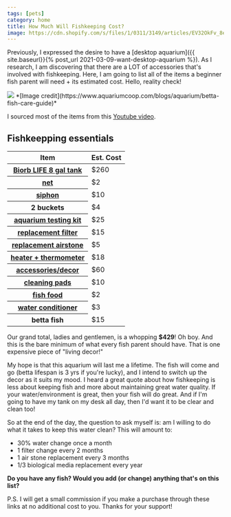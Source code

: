 ```yaml
---
tags: [pets]
category: home
title: How Much Will Fishkeeping Cost?
image: https://cdn.shopify.com/s/files/1/0311/3149/articles/EV32OkFv_8eb2cfc4-cfb2-44dd-af03-220d087846d9_1000x.jpeg?v=1578218912
---
```

Previously, I expressed the desire to have a [desktop aquarium]({{ site.baseurl}}{% post_url 2021-03-09-want-desktop-aquarium %}). As I research, I am discovering that there are a LOT of accessories that's involved with fishkeeping. Here, I am going to list all of the items a beginner fish parent will need + its estimated cost. Hello, reality check!

<img src="{{page.image}}">
*[Image credit](https://www.aquariumcoop.com/blogs/aquarium/betta-fish-care-guide)*

I sourced most of the items from this [Youtube video](https://youtu.be/PysHL53f3TA).

## Fishkeepping essentials
<table class="table">
  <thead>
    <tr>
      <th scope="col">Item</th>
      <th scope="col">Est. Cost</th>
    </tr>
  </thead>
  <tbody>
    <tr>
      <th scope="row"><a href="https://amzn.to/3bCWmbj" target="_blank">Biorb LIFE 8 gal tank</a></th>
      <td>$260</td>
    </tr>
    <tr>
      <th scope="row"><a href="https://amzn.to/3bCDklz" target="_blank">net</a></th>
      <td colspan="2">$2</td>
    </tr>
    <tr>
      <th scope="row"><a href="https://amzn.to/3t9AM4b">siphon</a></th>
      <td>$10</td>
    </tr>
    <tr>
      <th scope="row">2 buckets</th>
      <td>$4</td>
    </tr>
    <tr>
      <th scope="row"><a href="https://amzn.to/2OeZS33">aquarium testing kit</a></th>
      <td colspan="2">$25</td>
    </tr>
    <tr>
      <th scope="row"><a href="https://amzn.to/3coWxpN">replacement filter</a></th>
      <td colspan="2">$15</td>
    </tr>
    <tr>
      <th scope="row"><a href="https://amzn.to/3lf58ja">replacement airstone</a></th>
      <td colspan="2">$5</td>
    </tr>
    <tr>
      <th scope="row"><a href="https://amzn.to/3l6SO4g">heater + thermometer</a></th>
      <td colspan="2">$18</td>
    </tr>
    <tr>
      <th scope="row"><a href="https://amzn.to/3qDqojt">accessories/decor</a></th>
      <td colspan="2">$60</td>
    </tr>
    <tr>
      <th scope="row"><a href="https://amzn.to/3l90rqN">cleaning pads</a></th>
      <td colspan="2">$10</td>
    </tr>
    <tr>
      <th scope="row"><a href="https://amzn.to/2N6EtZ0">fish food</a></th>
      <td colspan="2">$2</td>
    </tr>
    <tr>
      <th scope="row"><a href="https://amzn.to/3bR5Qjk">water conditioner</a></th>
      <td colspan="2">$3</td>
    </tr>
    <tr>
      <th scope="row">betta fish</th>
      <td colspan="2">$15</td>
    </tr>
  </tbody>
</table>

Our grand total, ladies and gentlemen, is a whopping **$429**! Oh boy. And this is the bare minimum of what every fish parent should have. That is one expensive piece of "living decor!"

My hope is that this aquarium will last me a lifetime. The fish will come and go (betta lifespan is 3 yrs if you're lucky), and I intend to switch up the decor as it suits my mood. I heard a great quote about how fishkeeping is less about keeping fish and more about maintaining great water quality. If your water/environment is great, then your fish will do great. And if I'm going to have my tank on my desk all day, then I'd want it to be clear and clean too!

So at the end of the day, the question to ask myself is: am I willing to do what it takes to keep this water clean? This will amount to: 

- 30% water change once a month
- 1 filter change every 2 months
- 1 air stone replacement every 3 months
- 1/3 biological media replacement every year

**Do you have any fish? Would you add (or change) anything that's on this list?**

P.S. I will get a small commission if you make a purchase through these links at no additional cost to you. Thanks for your support!